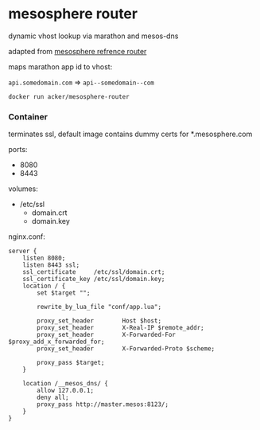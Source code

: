 # mesosphere router

dynamic vhost lookup via marathon and mesos-dns 

adapted from [mesosphere refrence router](https://github.com/mesosphere/oinker/tree/shakespeare/router)

maps marathon app id to vhost:

`api.somedomain.com` => `api--somedomain--com`


`docker run acker/mesosphere-router`



### Container
	


terminates ssl, default image contains dummy certs for *.mesosphere.com

ports:

- 8080
- 8443

volumes:

* /etc/ssl
  - domain.crt
  - domain.key


nginx.conf:

    server {
        listen 8080;
        listen 8443 ssl;
        ssl_certificate     /etc/ssl/domain.crt;
        ssl_certificate_key /etc/ssl/domain.key;
        location / {
            set $target "";

            rewrite_by_lua_file "conf/app.lua";

            proxy_set_header        Host $host;
            proxy_set_header        X-Real-IP $remote_addr;
            proxy_set_header        X-Forwarded-For $proxy_add_x_forwarded_for;
            proxy_set_header        X-Forwarded-Proto $scheme;

            proxy_pass $target;
        }

        location /__mesos_dns/ {
            allow 127.0.0.1;
            deny all;
            proxy_pass http://master.mesos:8123/;
        }
    }

